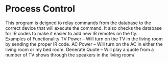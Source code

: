 # Process Control
This program is deigned to relay commands from the database to the correct device that will execute the command.  It also checks the database for IR codes to make it easier to add new IR remotes on the fly.  
Examples of Functionality
TV Power – Will turn on the TV in the living room by sending the proper IR code.
AC Power – Will turn on the AC in either the living room or my bed room.
Generate Quote – Will play a quote from a number of TV shows through the speakers in the living room/

